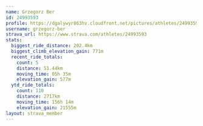 ```yaml
---
name: Grzegorz Ber
id: 24993593
profile: https://dgalywyr863hv.cloudfront.net/pictures/athletes/24993593/7453165/11/large.jpg
username: grzegorz-ber
strava_url: https://www.strava.com/athletes/24993593
stats:
  biggest_ride_distance: 202.4km
  biggest_climb_elevation_gain: 771m
  recent_ride_totals:
    count: 5
    distance: 51.44km
    moving_time: 05h 35m
    elevation_gain: 577m
  ytd_ride_totals:
    count: 110
    distance: 2717km
    moving_time: 156h 14m
    elevation_gain: 21555m
layout: strava_member
--- 
```


